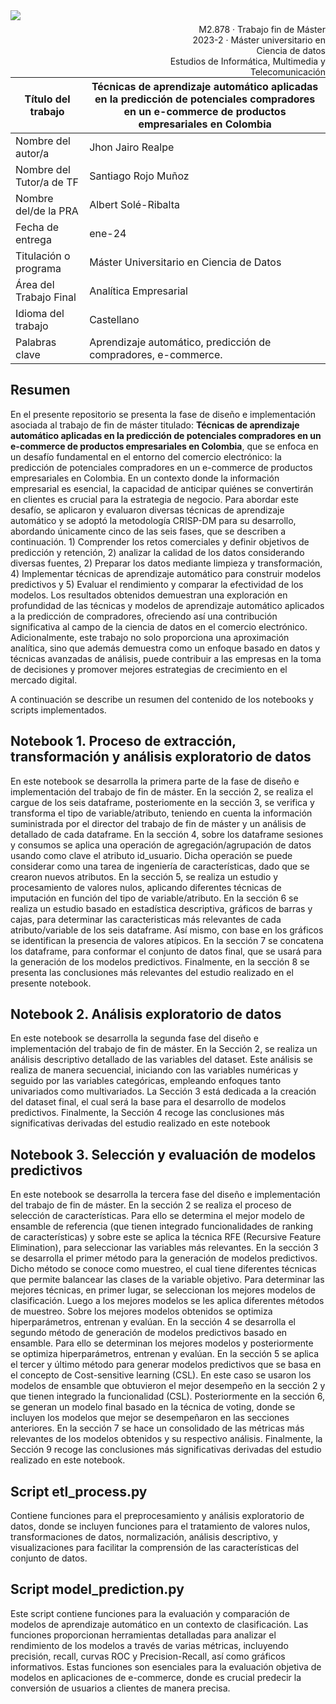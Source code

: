 <div style="width: 100%; clear: both;">
<div style="float: left; width: 50%;">
<img src="https://www.uoc.edu/portal/_resources/common/imatges/marca_UOC/llibre-estil/logo-UOC-masterbrand.jpg", align="left">
</div>
<div style="float: right; width: 50%;">
<p style="margin: 0; padding-top: 22px; text-align:right;">M2.878 · Trabajo fin de Máster</p>
<p style="margin: 0; text-align:right;">2023-2 · Máster universitario en Ciencia de datos</p>
<p style="margin: 0; text-align:right; padding-button: 100px;">Estudios de Informática, Multimedia y Telecomunicación</p>
</div>
</div>
<div style="width:100%;">&nbsp;</div>


| Título del trabajo                                 | Técnicas de aprendizaje automático aplicadas en la predicción de potenciales compradores en un e-commerce de productos empresariales en Colombia |
|---------------------------------------------------|-------------------------------------------------------------------------------------------------------------------------------|
| Nombre del autor/a                                | Jhon Jairo Realpe                                                                                                             |
| Nombre del Tutor/a de TF                          | Santiago Rojo Muñoz                                                                                                           |
| Nombre del/de la PRA                             | Albert Solé-Ribalta                                                                                                           |
| Fecha de entrega                                  | ene-24                                                                                                                        |
| Titulación o programa                             | Máster Universitario en Ciencia de Datos                                                                                      |
| Área del Trabajo Final                            | Analítica Empresarial                                                                                                         |
| Idioma del trabajo                                | Castellano                                                                                                                    |
| Palabras clave                                    | Aprendizaje automático, predicción de compradores, e-commerce.                                                                |


## Resumen

En el presente repositorio se presenta la fase de diseño e implementación asociada al trabajo de fin de máster titulado: **Técnicas de aprendizaje automático aplicadas en la predicción de potenciales compradores en un e-commerce de productos empresariales en Colombia**, que se enfoca en un desafío fundamental en el entorno del comercio electrónico: la predicción de potenciales compradores en un e-commerce de productos empresariales en Colombia. En un contexto donde la información empresarial es esencial, la capacidad de anticipar quiénes se convertirán en clientes es crucial para la estrategia de negocio.
Para abordar este desafío, se aplicaron y evaluaron diversas técnicas de aprendizaje automático y se adoptó la metodología CRISP-DM para su desarrollo, abordando únicamente cinco de las seis fases, que se describen a continuación. 1) Comprender los retos comerciales y definir objetivos de predicción y retención, 2) analizar la calidad de los datos considerando diversas fuentes, 2) Preparar los datos mediante limpieza y transformación, 4) Implementar técnicas de aprendizaje automático para construir modelos predictivos y 5) Evaluar el rendimiento y comparar la efectividad de los modelos.
Los resultados obtenidos demuestran una exploración en profundidad de las técnicas y modelos de aprendizaje automático aplicados a la predicción de compradores, ofreciendo así una contribución significativa al campo de la ciencia de datos en el comercio electrónico. Adicionalmente, este trabajo no solo proporciona una aproximación analítica, sino que además demuestra como un enfoque basado en datos y técnicas avanzadas de análisis, puede contribuir a las empresas en la toma de decisiones y promover mejores estrategias de crecimiento en el mercado digital.

A continuación se describe un resumen del contenido de los notebooks y scripts implementados.

## Notebook 1. Proceso de extracción, transformación y análisis exploratorio de datos

En este notebook se desarrolla la primera parte de la fase de diseño e implementación del trabajo de fin de máster. En la sección 2, se realiza el cargue de los seis dataframe, posteriomente en la sección 3, se verifica y transforma el tipo de variable/atributo, teniendo en cuenta la información suministrada por el director del trabajo de fin de máster y un análisis de detallado de cada dataframe. En la sección 4, sobre los dataframe sesiones y consumos se aplica una operación de agregación/agrupación de datos usando como clave el atributo id_usuario. Dicha operación se puede considerar como una tarea de ingeniería de características, dado que se crearon nuevos atributos. En la sección 5, se realiza un estudio y procesamiento de valores nulos, aplicando diferentes técnicas de imputación en función del tipo de variable/atributo. En la sección 6 se realiza un estudio basado en estadística descriptiva, gráficos de barras y cajas, para determinar las caracteristicas más relevantes de cada atributo/variable de los seis dataframe. Así mismo, con base en los gráficos se identifican la presencia de valores atípicos. En la sección 7 se concatena los dataframe, para conformar el conjunto de datos final, que se usará para la generación de los modelos predictivos. Finalmente, en la sección 8 se presenta las conclusiones más relevantes del estudio realizado en el presente notebook.

## Notebook 2. Análisis exploratorio de datos

En este notebook se desarrolla la segunda fase del diseño e implementación del trabajo de fin de máster. En la Sección 2, se realiza un análisis descriptivo detallado de las variables del dataset. Este análisis se realiza de manera secuencial, iniciando con las variables numéricas y seguido por las variables categóricas, empleando enfoques tanto univariados como multivariados. La Sección 3 está dedicada a la creación del dataset final, el cual será la base para el desarrollo de modelos predictivos. Finalmente, la Sección 4 recoge las conclusiones más significativas derivadas del estudio realizado en este notebook

## Notebook 3. Selección y evaluación de modelos predictivos

En este notebook se desarrolla la tercera fase del diseño e implementación del trabajo de fin de máster. En la sección 2 se realiza el proceso de selección de características. Para ello se determina el mejor modelo de ensamble de referencia (que tienen integrado funcionalidades de ranking de características) y sobre este se aplica la técnica RFE (Recursive Feature Elimination), para seleccionar las variables más relevantes. En la sección 3 se desarrolla el primer método para la generación de modelos predictivos. Dicho método se conoce como muestreo, el cual tiene diferentes técnicas que permite balancear las clases de la variable objetivo. Para determinar las mejores técnicas, en primer lugar, se seleccionan los mejores modelos de clasificación. Luego a los mejores modelos se les aplica diferentes métodos de muestreo. Sobre los mejores modelos obtenidos se optimiza hiperparámetros, entrenan y evalúan. En la sección 4 se desarrolla el segundo método de generación de modelos predictivos basado en ensamble. Para ello se determinan los mejores modelos y posteriormente se optimiza hiperparámetros, entrenan y evalúan. En la sección 5 se aplica el tercer y último método para generar modelos predictivos que se basa en el concepto de Cost-sensitive learning (CSL). En este caso se usaron los modelos de ensamble que obtuvieron el mejor desempeño en la sección 2 y que tienen integrado la funcionalidad (CSL). Posteriormente en la sección 6, se generan un modelo final basado en la técnica de voting, donde se incluyen los modelos que mejor se desempeñaron en las secciones anteriores. En la sección 7 se hace un consolidado de las métricas más relevantes de los modelos obtenidos y su respectivo análisis. Finalmente, la Sección 9 recoge las conclusiones más significativas derivadas del estudio realizado en este notebook.

## Script etl_process.py

Contiene funciones para el preprocesamiento y análisis exploratorio de datos, donde se incluyen funciones para el tratamiento de valores nulos, transformaciones de datos, normalización,
análisis descriptivo, y visualizaciones para facilitar la comprensión de las características  del conjunto de datos.

## Script model_prediction.py

Este script contiene funciones para la evaluación y comparación de modelos de aprendizaje automático en un contexto de clasificación. Las funciones proporcionan herramientas detalladas para analizar el rendimiento de los modelos a través de varias métricas, incluyendo precisión, recall, curvas ROC y Precision-Recall, así como gráficos informativos. Estas funciones son esenciales para la evaluación objetiva de modelos en aplicaciones de e-commerce, donde es crucial predecir la conversión de usuarios a clientes de manera precisa.


